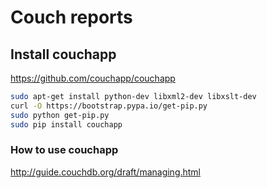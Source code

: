 # Couch reports


## Install couchapp

https://github.com/couchapp/couchapp

```bash
sudo apt-get install python-dev libxml2-dev libxslt-dev
curl -O https://bootstrap.pypa.io/get-pip.py
sudo python get-pip.py
sudo pip install couchapp
```


### How to use couchapp

http://guide.couchdb.org/draft/managing.html
